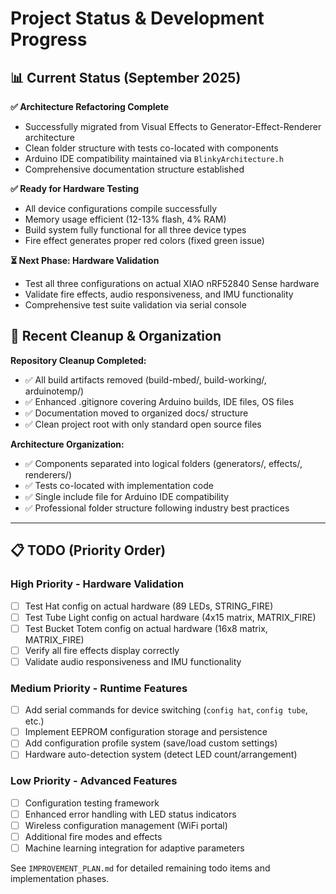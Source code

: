 # Project Status & Development Progress

## 📊 Current Status (September 2025)

**✅ Architecture Refactoring Complete**
- Successfully migrated from Visual Effects to Generator-Effect-Renderer architecture
- Clean folder structure with tests co-located with components
- Arduino IDE compatibility maintained via `BlinkyArchitecture.h`
- Comprehensive documentation structure established

**✅ Ready for Hardware Testing**
- All device configurations compile successfully  
- Memory usage efficient (12-13% flash, 4% RAM)
- Build system fully functional for all three device types
- Fire effect generates proper red colors (fixed green issue)

**⏳ Next Phase: Hardware Validation**
- Test all three configurations on actual XIAO nRF52840 Sense hardware
- Validate fire effects, audio responsiveness, and IMU functionality
- Comprehensive test suite validation via serial console

## 🧹 Recent Cleanup & Organization

**Repository Cleanup Completed:**
- ✅ All build artifacts removed (build-mbed/, build-working/, arduinotemp/)
- ✅ Enhanced .gitignore covering Arduino builds, IDE files, OS files
- ✅ Documentation moved to organized docs/ structure
- ✅ Clean project root with only standard open source files

**Architecture Organization:**
- ✅ Components separated into logical folders (generators/, effects/, renderers/)
- ✅ Tests co-located with implementation code
- ✅ Single include file for Arduino IDE compatibility
- ✅ Professional folder structure following industry best practices

---

## 📋 TODO (Priority Order)

### High Priority - Hardware Validation

- [ ] Test Hat config on actual hardware (89 LEDs, STRING_FIRE)
- [ ] Test Tube Light config on actual hardware (4x15 matrix, MATRIX_FIRE)  
- [ ] Test Bucket Totem config on actual hardware (16x8 matrix, MATRIX_FIRE)
- [ ] Verify all fire effects display correctly
- [ ] Validate audio responsiveness and IMU functionality

### Medium Priority - Runtime Features

- [ ] Add serial commands for device switching (`config hat`, `config tube`, etc.)
- [ ] Implement EEPROM configuration storage and persistence
- [ ] Add configuration profile system (save/load custom settings)
- [ ] Hardware auto-detection system (detect LED count/arrangement)

### Low Priority - Advanced Features  

- [ ] Configuration testing framework
- [ ] Enhanced error handling with LED status indicators
- [ ] Wireless configuration management (WiFi portal)
- [ ] Additional fire modes and effects
- [ ] Machine learning integration for adaptive parameters

See `IMPROVEMENT_PLAN.md` for detailed remaining todo items and implementation phases.